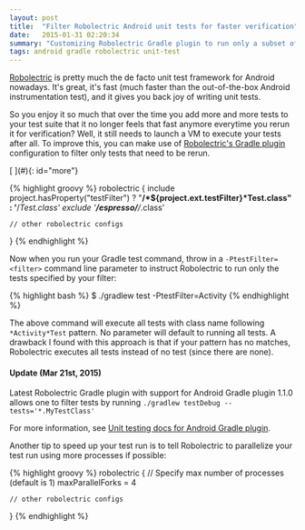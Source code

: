 ```yaml
---
layout: post
title:  "Filter Robolectric Android unit tests for faster verification"
date:   2015-01-31 02:20:34
summary: "Customizing Robolectric Gradle plugin to run only a subset of unit tests"
tags: android gradle robolectric unit-test
---
```


[Robolectric](https://github.com/robolectric/robolectric) is pretty much the de facto unit test framework for Android nowadays. It's great, it's fast (much faster than the out-of-the-box Android instrumentation test), and it gives you back joy of writing unit tests.

So you enjoy it so much that over the time you add more and more tests to your test suite that it no longer feels that fast anymore everytime you rerun it for verification? Well, it still needs to launch a VM to execute your tests after all. To improve this, you can make use of [Robolectric's Gradle plugin](https://github.com/robolectric/robolectric-gradle-plugin#configuration-using-dsl) configuration to filter only tests that need to be rerun.

<!--more-->[ ](#){: id="more"}

{% highlight groovy %}
robolectric {
    include project.hasProperty("testFilter") ? "**/*${project.ext.testFilter}*Test.class" : '**/*Test.class'
    exclude '**/espresso/**/*.class'

    // other robolectric configs
}
{% endhighlight %}

Now when you run your Gradle test command, throw in a `-PtestFilter=<filter>` command line parameter to instruct Robolectric to run only the tests specified by your filter:

{% highlight bash %}
$ ./gradlew test -PtestFilter=Activity
{% endhighlight %}

The above command will execute all tests with class name following `*Activity*Test` pattern. No parameter will default to running all tests. A drawback I found with this approach is that if your pattern has no matches, Robolectric executes all tests instead of no test (since there are none).

<div class="bs-callout bs-callout-primary">
    <h4>Update (Mar 21st, 2015)</h4>
    <p>Latest Robolectric Gradle plugin with support for Android Gradle plugin 1.1.0 allows one to filter tests by running <code>./gradlew testDebug --tests='*.MyTestClass'</code></p>
    <p>For more information, see <a href="http://tools.android.com/tech-docs/unit-testing-support">Unit testing docs for Android Gradle plugin</a>.</p>
</div>

Another tip to speed up your test run is to tell Robolectric to parallelize your test run using more processes if possible:

{% highlight groovy %}
robolectric {
    // Specify max number of processes (default is 1)
    maxParallelForks = 4

    // other robolectric configs
}
{% endhighlight %}
